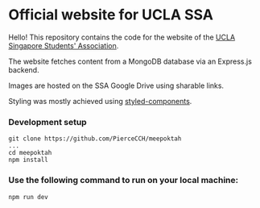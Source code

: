 # Official website for UCLA SSA

Hello! This repository contains the code for the website of the [UCLA Singapore Students' Association](www.uclassa.org).

The website fetches content from a MongoDB database via an Express.js backend.

Images are hosted on the SSA Google Drive using sharable links.

Styling was mostly achieved using [styled-components](https://styled-components.com/).

### Development setup
```
git clone https://github.com/PierceCCH/meepoktah
...
cd meepoktah
npm install
```
### Use the following command to run on your local machine:
```
npm run dev
```

